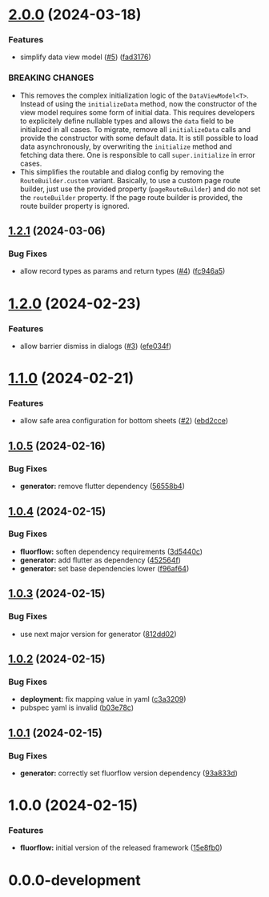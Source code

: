 # [2.0.0](https://github.com/smartive/fluorflow/compare/v1.2.1...v2.0.0) (2024-03-18)


### Features

* simplify data view model ([#5](https://github.com/smartive/fluorflow/issues/5)) ([fad3176](https://github.com/smartive/fluorflow/commit/fad3176a2a8baff45b6d86e4c89ea9d8de1097d2))


### BREAKING CHANGES

* This removes the complex initialization
logic of the `DataViewModel<T>`. Instead of using the
`initializeData` method, now the constructor of the view model
requires some form of initial data. This requires developers to
explicitely define nullable types and allows the `data` field to be
initialized in all cases. To migrate, remove all `initializeData` calls
and provide the constructor with some default data. It is still possible
to load data asynchronously, by overwriting the `initialize` method and
fetching data there. One is responsible to call `super.initialize` in
error cases.
* This simplifies the routable and dialog config by
removing the `RouteBuilder.custom` variant. Basically, to use a custom
page route builder, just use the provided property (`pageRouteBuilder`)
and do not set the `routeBuilder` property. If the page route builder is
provided,
the route builder property is ignored.

## [1.2.1](https://github.com/smartive/fluorflow/compare/v1.2.0...v1.2.1) (2024-03-06)


### Bug Fixes

* allow record types as params and return types ([#4](https://github.com/smartive/fluorflow/issues/4)) ([fc946a5](https://github.com/smartive/fluorflow/commit/fc946a5b576c644c75a6c7c80302cf800b09b8f5))

# [1.2.0](https://github.com/smartive/fluorflow/compare/v1.1.0...v1.2.0) (2024-02-23)


### Features

* allow barrier dismiss in dialogs ([#3](https://github.com/smartive/fluorflow/issues/3)) ([efe034f](https://github.com/smartive/fluorflow/commit/efe034fe18f33174a057e8dc378a0f522a64d407))

# [1.1.0](https://github.com/smartive/fluorflow/compare/v1.0.5...v1.1.0) (2024-02-21)


### Features

* allow safe area configuration for bottom sheets ([#2](https://github.com/smartive/fluorflow/issues/2)) ([ebd2cce](https://github.com/smartive/fluorflow/commit/ebd2ccef94d533c5d12574c3084561e8cab3ddfc))

## [1.0.5](https://github.com/smartive/fluorflow/compare/v1.0.4...v1.0.5) (2024-02-16)


### Bug Fixes

* **generator:** remove flutter dependency ([56558b4](https://github.com/smartive/fluorflow/commit/56558b41a50a0142020d09336f7f940c2c176445))

## [1.0.4](https://github.com/smartive/fluorflow/compare/v1.0.3...v1.0.4) (2024-02-15)


### Bug Fixes

* **fluorflow:** soften dependency requirements ([3d5440c](https://github.com/smartive/fluorflow/commit/3d5440c205404bd36fbe06ed3f769342c2b23031))
* **generator:** add flutter as dependency ([452564f](https://github.com/smartive/fluorflow/commit/452564f626660c0ff4c9f86a35bfee32a4219819))
* **generator:** set base dependencies lower ([f96af64](https://github.com/smartive/fluorflow/commit/f96af6443440296313e5c39aaab8630f83d223e4))

## [1.0.3](https://github.com/smartive/fluorflow/compare/v1.0.2...v1.0.3) (2024-02-15)


### Bug Fixes

* use next major version for generator ([812dd02](https://github.com/smartive/fluorflow/commit/812dd0282cc0aaea10b213bbd527e5c4f4cf5c5b))

## [1.0.2](https://github.com/smartive/fluorflow/compare/v1.0.1...v1.0.2) (2024-02-15)


### Bug Fixes

* **deployment:** fix mapping value in yaml ([c3a3209](https://github.com/smartive/fluorflow/commit/c3a3209b044d3330d97d2e018b690484e5d4a821))
* pubspec yaml is invalid ([b03e78c](https://github.com/smartive/fluorflow/commit/b03e78cb8b93a181c6863f65811699bdacc8f20a))

## [1.0.1](https://github.com/smartive/fluorflow/compare/v1.0.0...v1.0.1) (2024-02-15)


### Bug Fixes

* **generator:** correctly set fluorflow version dependency ([93a833d](https://github.com/smartive/fluorflow/commit/93a833d0a147b765267fd1948e9eed08148db0e9))

# 1.0.0 (2024-02-15)


### Features

* **fluorflow:** initial version of the released framework ([15e8fb0](https://github.com/smartive/fluorflow/commit/15e8fb0bc906c211726e9e89a77380bcbd47b2f8))

# 0.0.0-development
